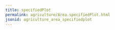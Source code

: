```yaml
---
title: specifiedPlot
permalink: agriculture/Area.specifiedPlot.html
jsonid: agriculture_area_specifiedplot
---
```

